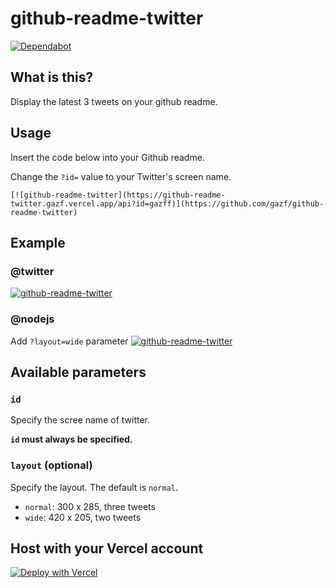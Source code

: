 # github-readme-twitter
[![Dependabot](https://badgen.net/badge/Dependabot/enabled/green?icon=dependabot)](https://dependabot.com/)

## What is this?
Display the latest 3 tweets on your github readme.

## Usage
Insert the code below into your Github readme.

Change the `?id=` value to your Twitter's screen name.
```
[![github-readme-twitter](https://github-readme-twitter.gazf.vercel.app/api?id=gazff)](https://github.com/gazf/github-readme-twitter)
```

## Example
### @twitter
[![github-readme-twitter](https://github-readme-twitter.gazf.vercel.app/api?id=twitter)](https://github.com/gazf/github-readme-twitter)

### @nodejs
Add `?layout=wide` parameter
[![github-readme-twitter](https://github-readme-twitter.gazf.vercel.app/api?id=nodejs&layout=wide)](https://github.com/gazf/github-readme-twitter)

## Available parameters
### `id`
Specify the scree name of twitter.

**`id` must always be specified.**

### `layout` (optional)
Specify the layout. The default is `normal`.
+ `normal`: 300 x 285, three tweets
+ `wide`: 420 x 205, two tweets

## Host with your Vercel account
[![Deploy with Vercel](https://vercel.com/button)](https://vercel.com/import/git?s=https%3A%2F%2Fgithub.com%2Fgazf%2Fgithub-readme-twitter)
